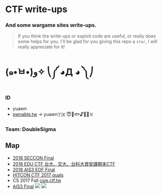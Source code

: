 # CTF write-ups
### And some wargame sites write-ups.
> If you think the write-ups or exploit code are useful, or really does some helps for you. I'll be glad for you giving this repo a `star`, I will really appreciate for it!
# (๑•̀ㅂ•́)ﻭ✧ ⎝༼ ◕Д ◕ ༽⎠
### ID
* yuawn
* [pwnable.tw](https://pwnable.tw) -> yuawn🇹🇼 😇🍊🐟🔓🤖🐻☠️
### Team: DoubleSigma
## Map
* [2018 SECCON Final](https://github.com/ssspeedgit00/CTF/tree/master/2018/seccon_fianl)
* [2018 EDU CTF 台大、交大、台科大資安課期末CTF](https://github.com/ssspeedgit00/CTF/tree/master/2018/2017_Fall_Edu-CTF_AIS3-EOF-CTF)
* [2018 AIS3 EOF Final](https://github.com/ssspeedgit00/CTF/tree/master/2018/eof_final)
* [HITCON CTF 2017 quals](https://github.com/ssspeedgit00/CTF/tree/master/2017/HITCON_2017_quals)
* CS 2017 Fall [csie.ctf.tw](https://github.com/ssspeedgit00/CTF/tree/master/sites/CS_2017_Fall)
* [AIS3 Final](https://github.com/ssspeedgit00/CTF/tree/master/2017/AIS3_final)
![](https://github.com/ssspeedgit00/CTF/blob/master/2017/HITCON_2017_Final/photo.jpg)
![](https://github.com/ssspeedgit00/CTF/blob/master/2018/eof_final/a.jpg)
